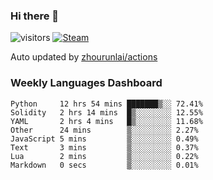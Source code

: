### Hi there 👋

![visitors](https://visitor-badge.glitch.me/badge?page_id=zhourunlai)
[![Steam](https://img.shields.io/badge/dynamic/json?label=Steam&query=%24.data.totalSubs&url=https%3A%2F%2Fapi.spencerwoo.com%2Fsubstats%2F%3Fsource%3DsteamGames%26queryKey%3D76561198285156854&suffix=%20Games&logo=steam&labelColor=134375&color=0b1a37&longCache=true)](http://steamcommunity.com/profiles/76561198285156854)

Auto updated by <a href="https://github.com/zhourunlai/zhourunlai/actions" target="_blank">zhourunlai/actions</a>

### Weekly Languages Dashboard

<!--PART:wakatime-->
```text
Python     12 hrs 54 mins ███████▒░░ 72.41%
Solidity   2 hrs 14 mins  █▒░░░░░░░░ 12.55%
YAML       2 hrs 4 mins   █▒░░░░░░░░ 11.68%
Other      24 mins        ▒░░░░░░░░░ 2.27%
JavaScript 5 mins         ▒░░░░░░░░░ 0.49%
Text       3 mins         ▒░░░░░░░░░ 0.37%
Lua        2 mins         ▒░░░░░░░░░ 0.22%
Markdown   0 secs         ▒░░░░░░░░░ 0.01%
```
<!--PART:wakatime-->

